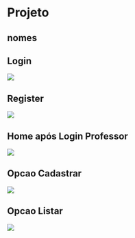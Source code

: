# Projeto

## nomes

## Login 
![](https://github.com/Romenildo/ProjetoTDIG/blob/master/imgsGit/login.JPG)

## Register
![](https://github.com/Romenildo/ProjetoTDIG/blob/master/imgsGit/register.JPG)

## Home após Login Professor
![](https://github.com/Romenildo/ProjetoTDIG/blob/master/imgsGit/home.JPG)
## Opcao Cadastrar
![](https://github.com/Romenildo/ProjetoTDIG/blob/master/imgsGit/cadastrarProjetos.JPG)
## Opcao Listar
![](https://github.com/Romenildo/ProjetoTDIG/blob/master/imgsGit/listarProjetos.JPG)
